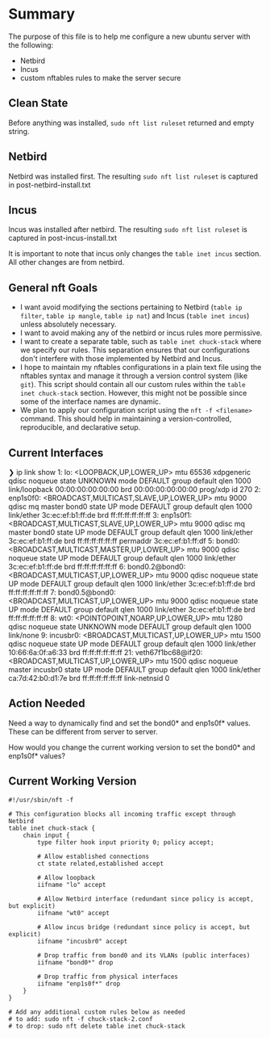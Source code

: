 # Summary

The purpose of this file is to help me configure a new ubuntu server with the following:
- Netbird
- Incus
- custom nftables rules to make the server secure

## Clean State

Before anything was installed, `sudo nft list ruleset` returned and empty string.

## Netbird

Netbird was installed first. The resulting `sudo nft list ruleset` is captured in post-netbird-install.txt

## Incus

Incus was installed after netbird. The resulting `sudo nft list ruleset` is captured in post-incus-install.txt

It is important to note that incus only changes the `table inet incus` section. All other changes are from netbird.

## General nft Goals

- I want avoid modifying the sections pertaining to Netbird (`table ip filter`, `table ip mangle`, `table ip nat`) and Incus (`table inet incus`) unless absolutely necessary.
- I want to avoid making any of the netbird or incus rules more permissive.
- I want to create a separate table, such as `table inet chuck-stack` where we specify our rules. This separation ensures that our configurations don't interfere with those implemented by Netbird and Incus.
- I hope to maintain my nftables configurations in a plain text file using the nftables syntax and manage it through a version control system (like `git`). This script should contain all our custom rules within the `table inet chuck-stack` section. However, this might not be possible since some of the interface names are dynamic.
- We plan to apply our configuration script using the `nft -f <filename>` command. This should help in maintaining a version-controlled, reproducible, and declarative setup.

## Current Interfaces

❯ ip link show
1: lo: <LOOPBACK,UP,LOWER_UP> mtu 65536 xdpgeneric qdisc noqueue state UNKNOWN mode DEFAULT group default qlen 1000
    link/loopback 00:00:00:00:00:00 brd 00:00:00:00:00:00
    prog/xdp id 270
2: enp1s0f0: <BROADCAST,MULTICAST,SLAVE,UP,LOWER_UP> mtu 9000 qdisc mq master bond0 state UP mode DEFAULT group default qlen 1000
    link/ether 3c:ec:ef:b1:ff:de brd ff:ff:ff:ff:ff:ff
3: enp1s0f1: <BROADCAST,MULTICAST,SLAVE,UP,LOWER_UP> mtu 9000 qdisc mq master bond0 state UP mode DEFAULT group default qlen 1000
    link/ether 3c:ec:ef:b1:ff:de brd ff:ff:ff:ff:ff:ff permaddr 3c:ec:ef:b1:ff:df
5: bond0: <BROADCAST,MULTICAST,MASTER,UP,LOWER_UP> mtu 9000 qdisc noqueue state UP mode DEFAULT group default qlen 1000
    link/ether 3c:ec:ef:b1:ff:de brd ff:ff:ff:ff:ff:ff
6: bond0.2@bond0: <BROADCAST,MULTICAST,UP,LOWER_UP> mtu 9000 qdisc noqueue state UP mode DEFAULT group default qlen 1000
    link/ether 3c:ec:ef:b1:ff:de brd ff:ff:ff:ff:ff:ff
7: bond0.5@bond0: <BROADCAST,MULTICAST,UP,LOWER_UP> mtu 9000 qdisc noqueue state UP mode DEFAULT group default qlen 1000
    link/ether 3c:ec:ef:b1:ff:de brd ff:ff:ff:ff:ff:ff
8: wt0: <POINTOPOINT,NOARP,UP,LOWER_UP> mtu 1280 qdisc noqueue state UNKNOWN mode DEFAULT group default qlen 1000
    link/none
9: incusbr0: <BROADCAST,MULTICAST,UP,LOWER_UP> mtu 1500 qdisc noqueue state UP mode DEFAULT group default qlen 1000
    link/ether 10:66:6a:0f:a6:33 brd ff:ff:ff:ff:ff:ff
21: veth67f1bc68@if20: <BROADCAST,MULTICAST,UP,LOWER_UP> mtu 1500 qdisc noqueue master incusbr0 state UP mode DEFAULT group default qlen 1000
    link/ether ca:7d:42:b0:d1:7e brd ff:ff:ff:ff:ff:ff link-netnsid 0

## Action Needed

Need a way to dynamically find and set the bond0* and enp1s0f* values. These can be different from server to server.

How would you change the current working version to set the bond0* and enp1s0f* values?

## Current Working Version

```nft
#!/usr/sbin/nft -f

# This configuration blocks all incoming traffic except through Netbird
table inet chuck-stack {
    chain input {
        type filter hook input priority 0; policy accept;

        # Allow established connections
        ct state related,established accept

        # Allow loopback
        iifname "lo" accept

        # Allow Netbird interface (redundant since policy is accept, but explicit)
        iifname "wt0" accept

        # Allow incus bridge (redundant since policy is accept, but explicit)
        iifname "incusbr0" accept

        # Drop traffic from bond0 and its VLANs (public interfaces)
        iifname "bond0*" drop

        # Drop traffic from physical interfaces
        iifname "enp1s0f*" drop
    }
}

# Add any additional custom rules below as needed
# to add: sudo nft -f chuck-stack-2.conf
# to drop: sudo nft delete table inet chuck-stack
```
